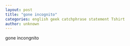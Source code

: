 ```yaml
---
layout: post
title: "gone incognito"
categories: english geek catchphrase statement Tshirt
author: unknown
---
```


gone incongnito
